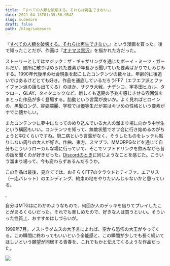 ```yaml
---
title: 『すべての人類を破壊する。それらは再生できない。』
date: 2021-04-13T01:35:56.954Z
slug: subesore
draft: false
path: /blog/subesore
---
```

『[すべての人類を破壊する。それらは再生できない。](https://amzn.to/3dhpaat)』という漫画を買った。後で知ったことだが、作画は『[オナマス黒沢](https://vcomi.jp/page_product/page_product?seriesId=364)』を描かれた方だった。

ストーリーとしてはマジック：ザ・ギャザリングを通じたボーイ・ミーツ・ガールだが、随所に散りばめられた要素が年長から聞いていた要素ばかりでしみじみする。1990年代後半の社会現象を起こしたコンテンツの数々は、年齢的に後追いではあるけどとても好き。作品を通底しているだろうFF7（エフエフ派とファイファン派の話も出てくる）のほか、サクラ大戦、ナデシコ、宇多田ヒカル、タツロー、GLAY、タイタニックなど、新しくも退廃の予兆を感じさせる雰囲気をまとった作品が多く登場する。胎動という言葉が良いか。よく見ればヒロインの、黒髪ロング、容姿端麗、学校では優等生だが実はキツめの性格という要素がすでに懐かしい。

またコンテンツに夢中になってのめり込んでいる大人の溜まり場に向かう中学生という構図もいい。コンテンツを知って、無敵状態でオフ会に行き始めるのがちょうど中2くらいですね。厨二病という言葉がなく、そうしたものをレッテル貼りしない周りの大人が好き。作曲、東方、スマブラ、MMORPGなどを通じて自分もこういうローカルな場に行っていて、そこでソフトドリンクを飲みながら昔の話を聞くのが好きだった。[Discordのとき](https://khosoda.net/blog/meteorshower-creators)に同じようなことを感じた。こういう溜まり場って、今も変わらずあるんだろうか。

この作品は最後、見立てでは、おそらくFF7のクラウドとティファ、エアリス（一応バレット）のエンディング、約束の地をやりたいんじゃないかと思っている。

.

自分はMTGはにわかのようなもので、何回か人のデッキを借りてプレイしたことがあるくらいだった。それでも楽しめたので、好きな人は買うといい。そういった性質上、おすすめはしづらいが。

1999年7月。ノストラダムスの大予言によれば、空から恐怖の大王がやってくる。この瞬間に終わってもいいという全能感と、この瞬間が少しでも長く続いてほしいという願望が同居する青春を、これでもかと伝えてくるような作品だった。

<a href="https://www.amazon.co.jp/dp/B07RQJL9KK?&linkCode=li2&tag=hawkingkami-22&linkId=849fcb9b791b60d81179172a42c54536&language=ja_JP&ref_=as_li_ss_il" target="_blank"><img border="0" src="//ws-fe.amazon-adsystem.com/widgets/q?_encoding=UTF8&ASIN=B07RQJL9KK&Format=_SL160_&ID=AsinImage&MarketPlace=JP&ServiceVersion=20070822&WS=1&tag=hawkingkami-22&language=ja_JP" ></a><img src="https://ir-jp.amazon-adsystem.com/e/ir?t=hawkingkami-22&language=ja_JP&l=li2&o=9&a=B07RQJL9KK" width="1" height="1" border="0" alt="" style="border:none !important; margin:0px !important;" />